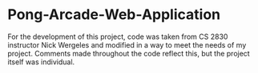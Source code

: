 # Pong-Arcade-Web-Application

For the development of this project, code was taken from CS 2830 instructor Nick Wergeles and modified in a way to meet the needs of my project. Comments made 
throughout the code reflect this, but the project itself was individual.
